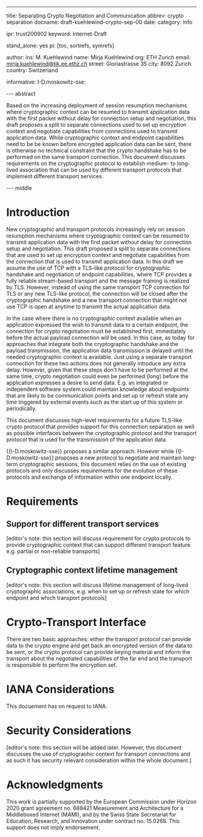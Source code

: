 ---
title: Separating Crypto Negotiation and Communication
abbrev: crypto separation
docname: draft-kuehlewind-crypto-sep-00
date:
category: info

ipr: trust200902
keyword: Internet-Draft

stand_alone: yes
pi: [toc, sortrefs, symrefs]

author:
    ins: M. Kuehlewind
    name: Mirja Kuehlewind
    org: ETH Zurich
    email: mirja.kuehlewind@tik.ee.ethz.ch
    street: Gloriastrasse 35
    city: 8092 Zurich
    country: Switzerland

informative:
   I-D.moskowitz-sse:


--- abstract

Based on the increasing deployment of session resumption mechanisms where cryptographic context 
can be resumed to transmit application data with the first packet without delay for connection setup 
and negotiation, this draft proposes a split to separate connections used to set up encryption 
context and negotiate capabilities from connections used to transmit application data.
While cryptographic context and endpoint capabilities need to be be known before encrypted 
application data can be sent, there is otherwise no technical constraint that the crypto handshake 
has to be performed on the same transport connection. This document discusses requirements on the 
cryptographic protocol to establish medium- to long-lived association that can be used by different
transport protocols that implement different transport services.


--- middle

# Introduction

New cryptographic and transport protocols increasingly rely on session resumption mechanisms 
where cryptographic context can be resumed to transmit application data with the first packet
without delay for connection setup and negotiation. This draft proposed a split to separate 
connections that are used to set up encryption context and negotiate capabilities from the 
connection that is used to transmit application data. In this draft we assume the use of TCP with
a TLS-like protocol for cryptographic handshake and negotiation of endpoint capabilities, where TCP 
provides a fully reliable stream-based transport and the message framing is realized by TLS. 
However, instead of using the same transport TCP connection for TLS or any new TLS-like protocol,
the connection will be closed after the cryptographic handshake and a new transport connection 
that might not use TCP is open at anytime to transmit the actual application data.

In the case where there is no cryptographic context available when an application 
expressed the wish to transmit data to a certain endpoint, the connection for crypto
negotiation must be established first, immediately before the actual payload connection
will be used. In this case, as today for approaches that integrate both the cryptographic 
handshake and the payload transmission, the application data transmission is delayed until 
the needed cryptographic context is available. Just using a separate transport connection 
for these two actions does not generally introduce any extra delay. However, given that these
steps don't have to be performed at the same time, crypto negotiation could even be performed (long)
before the application expresses a desire to send data. E.g. an integrated or independent software 
system could maintain knowledge about endpoints that are likely to be communication points and set up
or refresh state any time triggered by external events such as the start up of this system or periodically.

This document discusses high-level requirements for a future TLS-like crypto protocol that provides
support for this connection separation as well as possible interfaces between the cryptographic protocol
and the transport protocol that is used for the transmission of the application data.

{{I-D.moskowitz-sse}} proposes a similar approach. However while {{I-D.moskowitz-sse}} proposes 
a new protocol to negotiate and maintain long-term cryptographic sessions, 
this document relies on the use of existing protocols and only discusses requirements for the evolution
of these protocols and exchange of information within one endpoint locally.

# Requirements

## Support for different transport services

[editor's note: this section will discuss requirement for crypto protocols to provide cryptographic context
that can support different transport feature e.g. partial or non-reliable transports]

## Cryptographic context lifetime management

[editor's note: this section will discuss lifetime management of long-lived cryptographic associations, e.g.
when to set up or refresh state for which endpoint and which transport protocols]


# Crypto-Transport Interface

There are two basic approaches: either the transport protocol can provide data to the crypto engine 
and get back an encrypted version of the data to be sent, or the crypto protocol can provide keying
material and inform the transport about the negotiated capabilities of the far end and the transport
is responsible to perform the encryption set.

# IANA Considerations

This docuement has on request to IANA.

# Security Considerations

[editor's note: this section will be added later. However, this document discusses the use of 
cryptograohic context for transport connections and as such it has security relevant consideration
within the whole document.]

# Acknowledgments

This work is partially supported by the European Commission under Horizon 2020
grant agreement no. 688421 Measurement and Architecture for a Middleboxed
Internet (MAMI), and by the Swiss State Secretariat for Education, Research, and
Innovation under contract no. 15.0268. This support does not imply endorsement.

